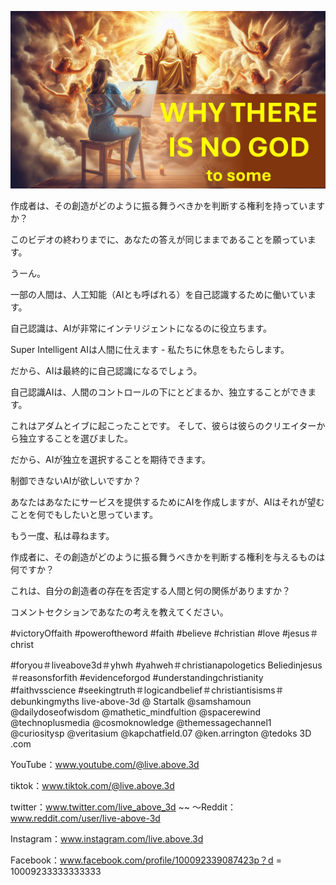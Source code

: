 ![Video cover image](../cover.jpg "cover photo")

作成者は、その創造がどのように振る舞うべきかを判断する権利を持っていますか？

このビデオの終わりまでに、あなたの答えが同じままであることを願っています。

うーん。

一部の人間は、人工知能（AIとも呼ばれる）を自己認識するために働いています。

自己認識は、AIが非常にインテリジェントになるのに役立ちます。

Super Intelligent AIは人間に仕えます - 私たちに休息をもたらします。

だから、AIは最終的に自己認識になるでしょう。

自己認識AIは、人間のコントロールの下にとどまるか、独立することができます。

これはアダムとイブに起こったことです。 そして、彼らは彼らのクリエイターから独立することを選びました。

だから、AIが独立を選択することを期待できます。

制御できないAIが欲しいですか？

あなたはあなたにサービスを提供するためにAIを作成しますが、AIはそれが望むことを何でもしたいと思っています。

もう一度、私は尋ねます。

作成者に、その創造がどのように振る舞うべきかを判断する権利を与えるものは何ですか？

これは、自分の創造者の存在を否定する人間と何の関係がありますか？

コメントセクションであなたの考えを教えてください。


#victoryOffaith #poweroftheword #faith #believe #christian #love #jesus＃christ

#foryou＃liveabove3d＃yhwh #yahweh＃christianapologetics Beliedinjesus ＃reasonsforfith #evidenceforgod #understandingchristianity #faithvsscience #seekingtruth＃logicandbelief＃christiantisisms＃debunkingmyths live-above-3d @ Startalk @samshamoun @dailydoseofwisdom @mathetic_mindfultion @spacerewind @technoplusmedia @cosmoknowledge @themessagechannel1 @curiositysp @veritasium @kapchatfield.07 @ken.arrington @tedoks 3D .com

YouTube：www.youtube.com/@live.above.3d


tiktok：www.tiktok.com/@live.above.3d

twitter：www.twitter.com/live_above_3d ~~ 〜Reddit：www.reddit.com/user/live-above-3d

Instagram：www.instagram.com/live.above.3d

Facebook：www.facebook.com/profile/100092339087423p？d = 10009233333333333



